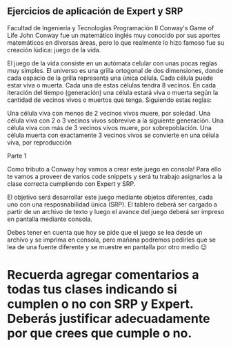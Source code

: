 
## Ejercicios de aplicación de Expert y SRP

Facultad de Ingeniería y Tecnologías
Programación II
Conway's Game of Life
John Conway fue un matemático inglés muy conocido por sus aportes matemáticos en diversas áreas, pero lo que realmente lo hizo famoso fue su creación lúdica: juego de la vida.



El juego de la vida consiste en un autómata celular con unas pocas reglas muy simples. El universo es una grilla ortogonal de dos dimensiones, donde cada espacio de la grilla representa una única célula. Cada célula puede estar viva o muerta. Cada una de estas células tendra 8 vecinos. En cada iteración del tiempo (generación) una célula estará viva o muerta según la cantidad de vecinos vivos o muertos que tenga. Siguiendo estas reglas:

Una célula viva con menos de 2 vecinos vivos muere, por soledad.
Una célula viva con 2 o 3 vecinos vivos sobrevive a la siguiente generación.
Una célula viva con más de 3 vecinos vivos muere, por sobrepoblación.
Una célula muerta con exactamente 3 vecinos vivos se convierte en una célula viva, por reproducción

Parte 1

Como tributo a Conway hoy vamos a crear este juego en consola! Para ello te vamos a proveer de varios code snippets y será tu trabajo asignarlos a la clase correcta cumpliendo con Expert y SRP.

El objetivo será desarrollar este juego mediante objetos diferentes, cada uno con una resposnabilidad única (SRP). El tablero deberá ser cargado a partir de un archivo de texto y luego el avance del juego deberá ser impreso en pantalla mediante consola.

Debes tener en cuenta que hoy se pide que el juego se lea desde un archivo y se imprima en consola, pero mañana podremos pedirles que se lea de una fuente diferente y se muestre en pantalla por otro medio 😉

# Recuerda agregar comentarios a todas tus clases indicando si cumplen o no con SRP y Expert. Deberás justificar adecuadamente por que crees que cumple o no.